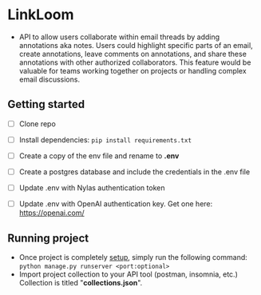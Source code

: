# LinkLoom
- API to allow users collaborate within email threads by adding annotations aka notes. Users could highlight specific parts of an email, create annotations, leave comments on annotations, and share these annotations with other authorized collaborators. This feature would be valuable for teams working together on projects or handling complex email discussions.


## Getting started
- [ ] Clone repo
- [ ] Install dependencies: `pip install requirements.txt`
- [ ] Create a copy of the env file and rename to <b>.env</b>
- [ ] Create a postgres database and include the credentials in the .env file
- [ ] Update .env with Nylas authentication token
- [ ] Update .env with OpenAI authentication key. Get one here: https://openai.com/


## Running project 
-  Once project is completely [setup](#getting-started), simply  run the following command: `python manage.py runserver <port:optional>`
- Import project collection to your API tool (postman, insomnia, etc.) Collection is titled "<b>collections.json</b>".




